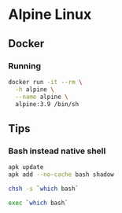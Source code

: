 # Alpine Linux

## Docker

### Running

```sh
docker run -it --rm \
  -h alpine \
  --name alpine \
  alpine:3.9 /bin/sh
```

## Tips

### Bash instead native shell

```sh
apk update
apk add --no-cache bash shadow
```

```sh
chsh -s `which bash`
```

```sh
exec `which bash`
```
